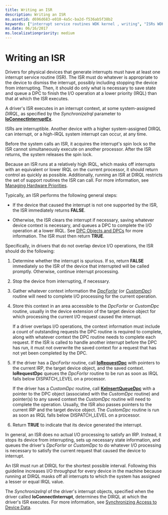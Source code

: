 ```yaml
---
title: Writing an ISR
description: Writing an ISR
ms.assetid: d696d683-e010-4a5c-ba2d-f536ab5f38b2
keywords: ["interrupt service routines WDK kernel , writing", "ISRs WDK kernel , writing", "writing ISRs", "interrupt objects WDK kernel , writing ISRs", "I/O WDK kernel , interrupts"]
ms.date: 06/16/2017
ms.localizationpriority: medium
---
```


# Writing an ISR





Drivers for physical devices that generate interrupts must have at least one interrupt service routine (ISR). The ISR must do whatever is appropriate to the device to dismiss the interrupt, possibly including stopping the device from interrupting. Then, it should do only what is necessary to save state and queue a DPC to finish the I/O operation at a lower priority (IRQL) than that at which the ISR executes.

A driver's ISR executes in an interrupt context, at some system-assigned *DIRQL*, as specified by the *SynchronizeIrql* parameter to [**IoConnectInterruptEx**](https://msdn.microsoft.com/library/windows/hardware/ff548378).

ISRs are interruptible. Another device with a higher system-assigned DIRQL can interrupt, or a high-IRQL system interrupt can occur, at any time.

Before the system calls an ISR, it acquires the interrupt's spin lock so the ISR cannot simultaneously execute on another processor. After the ISR returns, the system releases the spin lock.

Because an ISR runs at a relatively high IRQL, which masks off interrupts with an equivalent or lower IRQL on the current processor, it should return control as quickly as possible. Additionally, running an ISR at DIRQL restricts the set of support routines the ISR can call. For more information, see [Managing Hardware Priorities](managing-hardware-priorities.md).

Typically, an ISR performs the following general steps:

-   If the device that caused the interrupt is not one supported by the ISR, the ISR immediately returns **FALSE**.

-   Otherwise, the ISR clears the interrupt if necessary, saving whatever device context is necessary, and queues a DPC to complete the I/O operation at a lower IRQL. See [DPC Objects and DPCs](dpc-objects-and-dpcs.md) for more information. The ISR must then return **TRUE**.

Specifically, in drivers that do not overlap device I/O operations, the ISR should do the following:

1.  Determine whether the interrupt is spurious. If so, return **FALSE** immediately so the ISR of the device that interrupted will be called promptly. Otherwise, continue interrupt processing.

2.  Stop the device from interrupting, if necessary.

3.  Gather whatever context information the [*DpcForIsr*](https://msdn.microsoft.com/library/windows/hardware/ff544079) (or [*CustomDpc*](https://msdn.microsoft.com/library/windows/hardware/ff542972)) routine will need to complete I/O processing for the current operation.

4.  Store this context in an area accessible to the *DpcForIsr* or *CustomDpc* routine, usually in the device extension of the target device object for which processing the current I/O request caused the interrupt.

    If a driver overlaps I/O operations, the context information must include a count of outstanding requests the DPC routine is required to complete, along with whatever context the DPC routine needs to complete each request. If the ISR is called to handle another interrupt before the DPC has run, it must not overwrite the saved context for a request that has not yet been completed by the DPC.

5.  If the driver has a *DpcForIsr* routine, call [**IoRequestDpc**](https://msdn.microsoft.com/library/windows/hardware/ff549657) with pointers to the current IRP, the target device object, and the saved context. **IoRequestDpc** queues the *DpcForIsr* routine to be run as soon as IRQL falls below DISPATCH\_LEVEL on a processor.

    If the driver has a *CustomDpc* routine, call [**KeInsertQueueDpc**](https://msdn.microsoft.com/library/windows/hardware/ff552185) with a pointer to the DPC object (associated with the *CustomDpc* routine) and pointer(s) to any saved context the *CustomDpc* routine will need to complete the operation. Usually, the ISR also passes pointers to the current IRP and the target device object. The *CustomDpc* routine is run as soon as IRQL falls below DISPATCH\_LEVEL on a processor.

6.  Return **TRUE** to indicate that its device generated the interrupt.

In general, an ISR does no actual I/O processing to satisfy an IRP. Instead, it stops its device from interrupting, sets up necessary state information, and queues the driver's *DpcForIsr* or *CustomDpc* to do whatever I/O processing is necessary to satisfy the current request that caused the device to interrupt.

An ISR must run at DIRQL for the shortest possible interval. Following this guideline increases I/O throughput for every device in the machine because running at DIRQL masks off all interrupts to which the system has assigned a lesser or equal IRQL value.

The *SynchronizeIrql* of the driver's interrupt objects, specified when the driver called **IoConnectInterrupt**, determines the DIRQL at which the driver's ISR executes. For more information, see [Synchronizing Access to Device Data](synchronizing-access-to-device-data.md).

 

 




